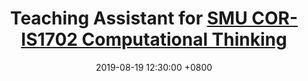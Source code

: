 ---
title: Teaching Assistant for <a href="https://www.hadylauw.com/teaching/computational-thinking">SMU COR-IS1702 Computational Thinking</a>
date: 2019-08-19 12:30:00 +0800
---